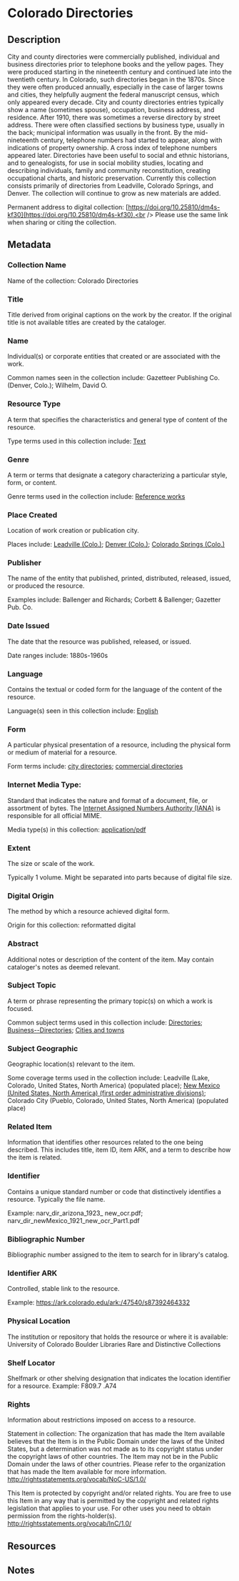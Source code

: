 # Colorado Directories
## Description
City and county directories were commercially published, individual and business directories prior to telephone books and the yellow pages. They were produced starting in the nineteenth century and continued late into the twentieth century. In Colorado, such directories began in the 1870s. Since they were often produced annually, especially in the case of larger towns and cities, they helpfully augment the federal manuscript census, which only appeared every decade. City and county directories entries typically show a name (sometimes spouse), occupation, business address, and residence. After 1910, there was sometimes a reverse directory by street address. There were often classified sections by business type, usually in the back; municipal information was usually in the front. By the mid-nineteenth century, telephone numbers had started to appear, along with indications of property ownership. A cross index of telephone numbers appeared later. Directories have been useful to social and ethnic historians, and to genealogists, for use in social mobility studies, locating and describing individuals, family and community reconstitution, creating occupational charts, and historic preservation. Currently this collection consists primarily of directories from Leadville, Colorado Springs, and Denver. The collection will continue to grow as new materials are added. 

Permanent address to digital collection: [https://doi.org/10.25810/dm4s-kf30](https://doi.org/10.25810/dm4s-kf30).<br /> 
Please use the same link when sharing or citing the collection.
## Metadata
### Collection Name
Name of the collection: Colorado Directories

### Title
Title derived from original captions on the work by the creator. If the original title is not available titles are created by the cataloger.

### Name
Individual(s) or corporate entities that created or are associated with the work. 

Common names seen in the collection include: Gazetteer Publishing Co. (Denver, Colo.); Wilhelm, David O.

### Resource Type
A term that specifies the characteristics and general type of content of the resource. 

Type terms used in this collection include: [Text](http://id.loc.gov/vocabulary/resourceTypes/txt)

### Genre
A term or terms that designate a category characterizing a particular style, form, or content. 

Genre terms used in the collection include: [Reference works](http://id.loc.gov/authorities/genreForms/gf2014026165)

### Place Created
Location of work creation or publication city. 

Places include: [Leadville (Colo.)](http://id.loc.gov/authorities/names/n79121702); [Denver (Colo.)](Denver (Colo.)); [Colorado Springs (Colo.)](http://id.loc.gov/authorities/names/n79084870)

### Publisher
The name of the entity that published, printed, distributed, released, issued, or produced the resource. 

Examples include: Ballenger and Richards; Corbett & Ballenger; Gazetter Pub. Co.

### Date Issued
The date that the resource was published, released, or issued. 

Date ranges include: 1880s-1960s

### Language
Contains the textual or coded form for the language of the content of the resource. 

Language(s) seen in this collection include: [English](http://id.loc.gov/vocabulary/iso639-2/eng)

### Form
A particular physical presentation of a resource, including the physical form or medium of material for a resource. 

Form terms include: [city directories](http://vocab.getty.edu/page/aat/300026241); [commercial directories](http://vocab.getty.edu/page/aat/300026260)

### Internet Media Type: 
Standard that indicates the nature and format of a document, file, or assortment of bytes. The [Internet Assigned Numbers Authority (IANA)](https://www.iana.org/assignments/media-types/media-types.xhtml) is responsible for all official MIME. 

Media type(s) in this collection: [application/pdf](https://www.iana.org/assignments/media-types/application/pdf)
### Extent
The size or scale of the work.

Typically 1 volume. Might be separated into parts because of digital file size.

### Digital Origin
The method by which a resource achieved digital form. 

Origin for this collection: reformatted digital

### Abstract
Additional notes or description of the content of the item. May contain cataloger's notes as deemed relevant.

### Subject Topic
A term or phrase representing the primary topic(s) on which a work is focused. 

Common subject terms used in this collection include: [Directories](http://id.worldcat.org/fast/894589); [Business--Directories](http://id.worldcat.org/fast/842318); [Cities and towns](http://id.worldcat.org/fast/861748)

### Subject Geographic
Geographic location(s) relevant to the item. 

Some coverage terms used in the collection include: Leadville (Lake, Colorado, United States, North America) (populated place); [New Mexico (United States, North America) (first order administrative divisions)](http://id.loc.gov/authorities/names/n79005595); Colorado City (Pueblo, Colorado, United States, North America) (populated place)

### Related Item
Information that identifies other resources related to the one being described. This includes title, item ID, item ARK, and a term to describe how the item is related.

### Identifier
Contains a unique standard number or code that distinctively identifies a resource. Typically the file name. 

Example: narv_dir_arizona_1923_ new_ocr.pdf; narv_dir_newMexico_1921_new_ocr_Part1.pdf

### Bibliographic Number
Bibliographic number assigned to the item to search for in library's catalog.
### Identifier ARK
Controlled, stable link to the resource. 

Example: https://ark.colorado.edu/ark:/47540/s87392464332 

### Physical Location
The institution or repository that holds the resource or where it is available: University of Colorado Boulder Libraries Rare and Distinctive Collections
### Shelf Locator
Shelfmark or other shelving designation that indicates the location identifier for a resource. Example: F809.7 .A74

### Rights
Information about restrictions imposed on access to a resource.

Statement in collection: The organization that has made the Item available believes that the Item is in the Public Domain under the laws of the United States, but a determination was not made as to its copyright status under the copyright laws of other countries. The Item may not be in the Public Domain under the laws of other countries. Please refer to the organization that has made the Item available for more information. http://rightsstatements.org/vocab/NoC-US/1.0/ 

This Item is protected by copyright and/or related rights. You are free to use this Item in any way that is permitted by the copyright and related rights legislation that applies to your use. For other uses you need to obtain permission from the rights-holder(s). http://rightsstatements.org/vocab/InC/1.0/
## Resources
## Notes
